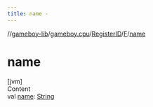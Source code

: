 ```yaml
---
title: name -
---
```

//[gameboy-lib](../../../index.md)/[gameboy.cpu](../../index.md)/[RegisterID](../index.md)/[F](index.md)/[name](name.md)



# name  
[jvm]  
Content  
val [name](name.md): [String](https://kotlinlang.org/api/latest/jvm/stdlib/kotlin/-string/index.html)  



